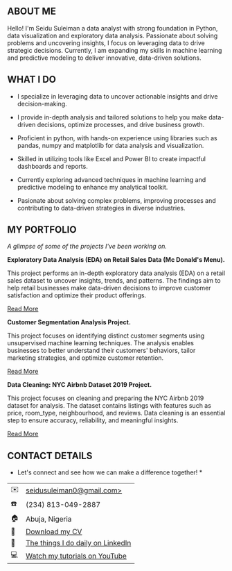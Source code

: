<!--Section 1: Introduce your self-->
## ABOUT ME

Hello! I'm Seidu Suleiman a data analyst with strong foundation in Python, data visualization and exploratory data analysis. Passionate about solving problems and uncovering insights, I focus on leveraging data to drive strategic decisions. Currently, I am expanding my skills in machine learning and predictive modeling to deliver innovative, data-driven solutions.

<!--Mention your top/relevant skills here - core and soft skills-->
## WHAT I DO

- I specialize in leveraging data to uncover actionable insights and drive decision-making.

- I provide in-depth analysis and tailored solutions to help you make data-driven decisions, optimize processes, and drive business growth. 

- Proficient in python, with hands-on experience using libraries such as pandas, numpy and matplotlib for data analysis and visualization. 

- Skilled in utilizing tools like Excel and Power BI to create impactful dashboards and reports.

- Currently exploring advanced techniques in machine learning and predictive modeling to enhance my analytical toolkit.

- Pasionate about solving complex problems, improving processes and contributing to data-driven strategies in diverse industries.

<!--Section 2: List 3-4 key projects-->
## MY PORTFOLIO 

*A glimpse of some of the projects I've been working on.*

**Exploratory Data Analysis (EDA) on Retail Sales Data (Mc Donald's Menu).**

This project performs an in-depth exploratory data analysis (EDA) on a retail sales dataset to uncover insights, trends, and patterns. The findings aim to help retail businesses make data-driven decisions to improve customer satisfaction and optimize their product offerings.

[Read More](https://github.com/S-man2gud/OIBSIP/blob/main/Task%201%20-%20EDA%20on%20Retail%20Dataset/EDA%20on%20Mc%20Donalds%20Menu%20Project/README.md)

**Customer Segmentation Analysis Project.**

This project focuses on identifying distinct customer segments using unsupervised machine learning techniques. The analysis enables businesses to better understand their customers' behaviors, tailor marketing strategies, and optimize customer retention.

[Read More](https://github.com/S-man2gud/OIBSIP/blob/main/Task%202%20-%20Customer%20Segmentation/README.md)

**Data Cleaning: NYC Airbnb Dataset 2019 Project.**

This project focuses on cleaning and preparing the NYC Airbnb 2019 dataset for analysis. The dataset contains listings with features such as price, room_type, neighbourhood, and reviews. Data cleaning is an essential step to ensure accuracy, reliability, and meaningful insights.

[Read More](https://github.com/S-man2gud/OIBSIP/blob/main/Task%203%20-%20Data%20Cleaning/README.md)



## CONTACT DETAILS

* Let's connect and see how we can make a difference together! *
<table>
  <tbody>
    <tr>
      <td>✉️</td>
      <td><a href="mailto:seidusuleiman0@gmail.com">seidusuleiman0@gmail.com></a></td>
    </tr>
    <tr>
      <td>☎️</td>
      <td>(234) 813-049-2887</td>
    </tr>
    <tr>
      <td>🏠</td>
      <td>Abuja, Nigeria</td>
    </tr>
    <tr>
      <td>🧾</td>
      <td><a href="https://etuk123456.github.io/portfolio1/docs/Profile.pdf">Download my CV</a></td>
    </tr>
    <tr>
      <td>🔗</td>
      <td><a href="https://linkedin.com/in/suleiman-seidu-8b2135343">The things I do daily on LinkedIn</a></td>
    </tr>
    <tr>
      <td>💻</td>
      <td><a href="https://www.youtube.com/@LearnwithEtuk">Watch my tutorials on YouTube</a></td>
    </tr>
  </tbody>
</table>
